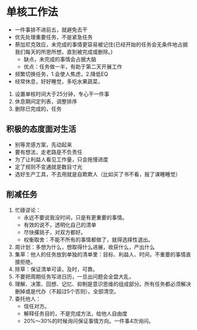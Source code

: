 # 单核工作法

- 一件事排不进前五，就避免去干
- 优先处理重要任务，不是紧急任务
- 蔡加尼克效应，未完成的事情更容易被记住(已经开始的任务会无条件地占据我们每天的所思所想，直到被完成或删除。)
  - 缺点，未完成的事情会占据大脑
  - 优点：任务做一半，有助于第二天开展工作
- 频繁切换任务，1.会使人焦虑，2.降低EQ
- 经常休息，好好睡觉，多吃水果蔬菜，

1. 设置单核时间大于25分钟，专心干一件事
2. 休息期间定列表，调整排序
3. 删除已完成的，任务

## 积极的态度面对生活

- 别等灵感方案，先动起来
- 要有想法，走老路是不负责任
- 为了让利益人看见工作量，只会拖慢进度
- 定了规则不变通就是数目寸光
- 选好生产工具，不去用就是自欺欺人（比如买了书不看，报了课睡睡觉）

## 削减任务

1. 忙碌谬论：
   - 永远不要说我没时间，只是有更重要的事情。
   - 有效的说不，透明化自己的清单
   - 尽快撂挑子，对双方都好。
   - 权衡取舍：不能不所有的事情都做了，就得选择性退出。
2. 周计划：多想为什么，想取得什么进展，收获什么，产出什么
3. 集草：他人的任务放到单独的清单里：目标、利益人、时间，不重要的事情直接拒绝。
4. 除草：保证清单可读，及时，可靠。
5. 不要把周期任务写进日历，一旦出问题会全盘大乱，
6. 理解、决策、回想、记忆、抑制是意识思维的组成部分。所有任务都必须解决删掉或是代办（不超过5个否则）。全部清空。
7. 委托他人：
   - 信任对方。
   - 解释任务目的，不是完成方法，给他人自由度
   - 20%～30%的时候询问保证事情方向。一件事4次询问。